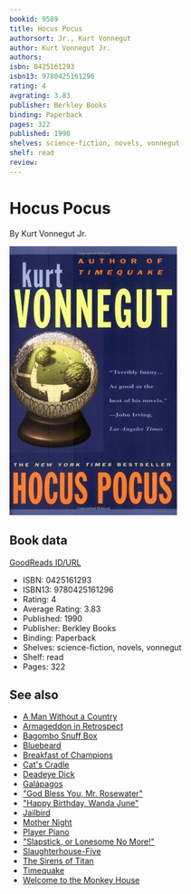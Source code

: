 ```yaml
---
bookid: 9589
title: Hocus Pocus
authorsort: Jr., Kurt Vonnegut
author: Kurt Vonnegut Jr.
authors: 
isbn: 0425161293
isbn13: 9780425161296
rating: 4
avgrating: 3.83
publisher: Berkley Books
binding: Paperback
pages: 322
published: 1990
shelves: science-fiction, novels, vonnegut
shelf: read
review: 
---
```


# Hocus Pocus

By Kurt Vonnegut Jr.

![](../../assets/bookcovers/1391684344l/9589.jpg)

## Book data

[GoodReads ID/URL](https://www.goodreads.com/book/show/9589)

- ISBN: 0425161293
- ISBN13: 9780425161296
- Rating: 4
- Average Rating: 3.83
- Published: 1990
- Publisher: Berkley Books
- Binding: Paperback
- Shelves: science-fiction, novels, vonnegut
- Shelf: read
- Pages: 322


## See also

- [A Man Without a Country](A_Man_Without_a_Country.md)
- [Armageddon in Retrospect](Armageddon_in_Retrospect-_And_Other_New_and_Unpublished_Writings_on_War_and_Peace.md)
- [Bagombo Snuff Box](Bagombo_Snuff_Box.md)
- [Bluebeard](Bluebeard.md)
- [Breakfast of Champions](Breakfast_of_Champions.md)
- [Cat's Cradle](Cats_Cradle.md)
- [Deadeye Dick](Deadeye_Dick.md)
- [Galápagos](Galápagos.md)
- ["God Bless You, Mr. Rosewater"](God_Bless_You__Mr_Rosewater.md)
- ["Happy Birthday, Wanda June"](Happy_Birthday__Wanda_June.md)
- [Jailbird](Jailbird.md)
- [Mother Night](Mother_Night.md)
- [Player Piano](Player_Piano.md)
- ["Slapstick, or Lonesome No More!"](Slapstick__or_Lonesome_No_More!.md)
- [Slaughterhouse-Five](Slaughterhouse-Five.md)
- [The Sirens of Titan](The_Sirens_of_Titan.md)
- [Timequake](Timequake.md)
- [Welcome to the Monkey House](Welcome_to_the_Monkey_House.md)
